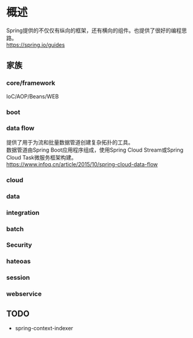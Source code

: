 # 概述

Spring提供的不仅仅有纵向的框架，还有横向的组件。也提供了很好的编程思路。  
https://spring.io/guides


## 家族

### core/framework

IoC/AOP/Beans/WEB

### boot

### data flow

提供了用于为流和批量数据管道创建复杂拓扑的工具。  
数据管道由Spring Boot应用程序组成，使用Spring Cloud Stream或Spring Cloud Task微服务框架构建。   
https://www.infoq.cn/article/2015/10/spring-cloud-data-flow 

### cloud

### data

### integration

### batch

### Security

### hateoas

### session

### webservice

## TODO 

- spring-context-indexer